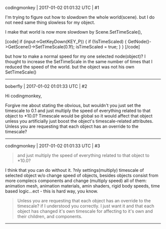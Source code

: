 codingmonkey | 2017-01-02 01:01:32 UTC | #1

I'm trying to figure out how to slowdown the whole world(scene).
but I do not need same thing slowless for my object.

I make that world is now more slowdown by Scene.SetTimeScale(), 

[code]
	if (input->GetKeyDown(KEY_P)) 
	{
		if (!isTimeScaled) 
		{
			GetNode()->GetScene()->SetTimeScale(0.1f);
			isTimeScaled = true;
		}
	}
[/code]

but how to make a normal speed for my one selected node(object)?
I thought to increase the SetTimeScale in the same number of times that I reduced the speed of the world.
but the object was not his own SetTimeScale()

-------------------------

boberfly | 2017-01-02 01:01:33 UTC | #2

Hi codingmonkey,

Forgive me about stating the obvious, but wouldn't you just set the timescale to 0.1 and just multiply the speed of everything related to that object to *10.0? Timescale would be global so it would affect that object unless you artificially just boost the object's timescale-related attributes. Unless you are requesting that each object has an override to the timescale?

-------------------------

codingmonkey | 2017-01-02 01:01:33 UTC | #3

>and just multiply the speed of everything related to that object to *10.0?

I think that you can do without it. ?nly settings(multiply) timescale of selected object w/o change speed of objects, besides objects consist from more complecs components and change (multiply speed) all of them: animation mesh, animation materials, amin shaders, rigid body speeds, time based logic...ect - this is hard way, you know.

> Unless you are requesting that each object has an override to the timescale?
if I understood you correctly. I just want it and that each object has changed it's own timescale for affecting to it's own and their children, and components.

-------------------------

